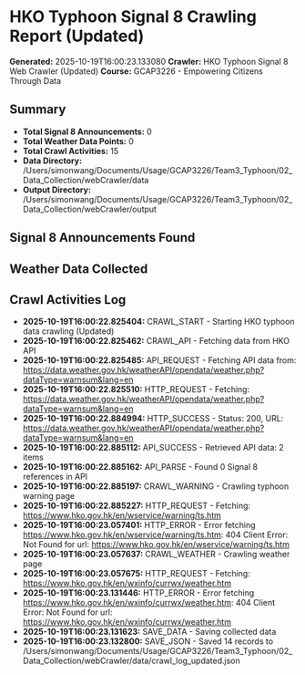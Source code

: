 # HKO Typhoon Signal 8 Crawling Report (Updated)

**Generated:** 2025-10-19T16:00:23.133080
**Crawler:** HKO Typhoon Signal 8 Web Crawler (Updated)
**Course:** GCAP3226 - Empowering Citizens Through Data

## Summary

- **Total Signal 8 Announcements:** 0
- **Total Weather Data Points:** 0
- **Total Crawl Activities:** 15
- **Data Directory:** /Users/simonwang/Documents/Usage/GCAP3226/Team3_Typhoon/02_Data_Collection/webCrawler/data
- **Output Directory:** /Users/simonwang/Documents/Usage/GCAP3226/Team3_Typhoon/02_Data_Collection/webCrawler/output

## Signal 8 Announcements Found

## Weather Data Collected

## Crawl Activities Log

- **2025-10-19T16:00:22.825404:** CRAWL_START - Starting HKO typhoon data crawling (Updated)
- **2025-10-19T16:00:22.825462:** CRAWL_API - Fetching data from HKO API
- **2025-10-19T16:00:22.825485:** API_REQUEST - Fetching API data from: https://data.weather.gov.hk/weatherAPI/opendata/weather.php?dataType=warnsum&lang=en
- **2025-10-19T16:00:22.825510:** HTTP_REQUEST - Fetching: https://data.weather.gov.hk/weatherAPI/opendata/weather.php?dataType=warnsum&lang=en
- **2025-10-19T16:00:22.884994:** HTTP_SUCCESS - Status: 200, URL: https://data.weather.gov.hk/weatherAPI/opendata/weather.php?dataType=warnsum&lang=en
- **2025-10-19T16:00:22.885112:** API_SUCCESS - Retrieved API data: 2 items
- **2025-10-19T16:00:22.885162:** API_PARSE - Found 0 Signal 8 references in API
- **2025-10-19T16:00:22.885197:** CRAWL_WARNING - Crawling typhoon warning page
- **2025-10-19T16:00:22.885227:** HTTP_REQUEST - Fetching: https://www.hko.gov.hk/en/wservice/warning/ts.htm
- **2025-10-19T16:00:23.057401:** HTTP_ERROR - Error fetching https://www.hko.gov.hk/en/wservice/warning/ts.htm: 404 Client Error: Not Found for url: https://www.hko.gov.hk/en/wservice/warning/ts.htm
- **2025-10-19T16:00:23.057637:** CRAWL_WEATHER - Crawling weather page
- **2025-10-19T16:00:23.057675:** HTTP_REQUEST - Fetching: https://www.hko.gov.hk/en/wxinfo/currwx/weather.htm
- **2025-10-19T16:00:23.131446:** HTTP_ERROR - Error fetching https://www.hko.gov.hk/en/wxinfo/currwx/weather.htm: 404 Client Error: Not Found for url: https://www.hko.gov.hk/en/wxinfo/currwx/weather.htm
- **2025-10-19T16:00:23.131623:** SAVE_DATA - Saving collected data
- **2025-10-19T16:00:23.132800:** SAVE_JSON - Saved 14 records to /Users/simonwang/Documents/Usage/GCAP3226/Team3_Typhoon/02_Data_Collection/webCrawler/data/crawl_log_updated.json
